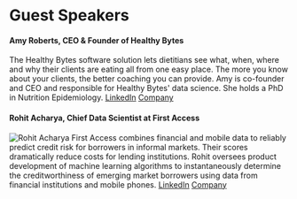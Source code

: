 # Guest Speakers


#### Amy Roberts, CEO & Founder of Healthy Bytes
The Healthy Bytes software solution lets dietitians see what, when, where and why their clients are eating all from one easy place. The more you know about your clients, the better coaching you can provide. Amy is co-founder and CEO and responsible for Healthy Bytes' data science. She holds a PhD in Nutrition Epidemiology. [LinkedIn](https://www.linkedin.com/pub/amy-roberts/61/52b/15a) [Company](www.healthybytesapp.com)

#### Rohit Acharya, Chief Data Scientist at First Access
![Rohit Acharya](http://media.licdn.com/mpr/mpr/shrinknp_400_400/p/1/005/0a1/092/195fe17.jpg)
First Access combines financial and mobile data to reliably predict credit risk for borrowers in informal markets. Their scores dramatically reduce costs for lending institutions. Rohit oversees product development of machine learning algorithms to instantaneously determine the creditworthiness of emerging market borrowers using data from financial institutions and mobile phones. [LinkedIn](https://www.linkedin.com/in/roacharya) [Company](http://www.firstaccessmarket.com)

